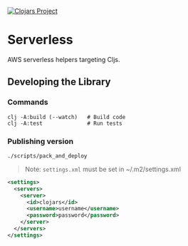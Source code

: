 [![Clojars Project](https://img.shields.io/clojars/v/dehli/serverless.svg)](https://clojars.org/dehli/serverless)

# Serverless

AWS serverless helpers targeting Cljs.

## Developing the Library

### Commands

```
clj -A:build (--watch)   # Build code
clj -A:test              # Run tests
```

### Publishing version

```
./scripts/pack_and_deploy
```

> Note: `settings.xml` must be set in ~/.m2/settings.xml

```xml
<settings>
  <servers>
    <server>
      <id>clojars</id>
      <username>username</username>
      <password>password</password>
    </server>
  </servers>
</settings>
```
